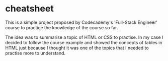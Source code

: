 # cheatsheet
This is a simple project proposed by Codecademy's 'Full-Stack Engineer' course to practice the knowledge of the course so far.

The idea was to summarise a topic of HTML or CSS to practise. In my case I decided to follow the course example and showed the concepts of tables in HTML just because I
thought it was one of the topics that I needed to practise more to understand. 
